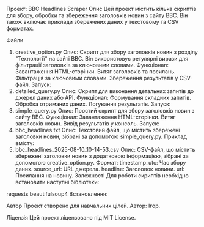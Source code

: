 Проект: BBC Headlines Scraper
Опис
Цей проект містить кілька скриптів для збору, обробки та збереження заголовків новин з сайту BBC. Він також включає приклади збережених даних у текстовому та CSV форматах.

Файли
1. creative_option.py
Опис: Скрипт для збору заголовків новин з розділу "Технології" на сайті BBC. Він використовує регулярні вирази для фільтрації заголовків за ключовими словами.
Функціонал:
Завантаження HTML-сторінки.
Витяг заголовків та посилань.
Фільтрація за ключовими словами.
Збереження результатів у CSV-файл.
Запуск:
2. detailed_query.py
Опис: Скрипт для виконання детальних запитів до джерел даних або API.
Функціонал:
Формування складних запитів.
Обробка отриманих даних.
Логування результатів.
Запуск:
3. simple_query.py
Опис: Простий скрипт для збору заголовків новин з сайту BBC.
Функціонал:
Завантаження HTML-сторінки.
Витяг заголовків новин.
Вивід результатів у консоль.
Запуск:
4. bbc_headlines.txt
Опис: Текстовий файл, що містить збережені заголовки новин, зібрані за допомогою simple_query.py.
Приклад вмісту:
5. bbc_headlines_2025-08-10_10-14-53.csv
Опис: CSV-файл, що містить збережені заголовки новин з додатковою інформацією, зібрані за допомогою creative_option.py.
Формат:
timestamp_utc: Час збору даних.
source_url: URL джерела.
headline: Заголовок новини.
url: Посилання на новину.
Залежності
Для роботи скриптів необхідно встановити наступні бібліотеки:

requests
beautifulsoup4
Встановлення:

Автор
Проект створено для навчальних цілей. Автор: Ігор.

Ліцензія
Цей проект ліцензовано під MIT License.

